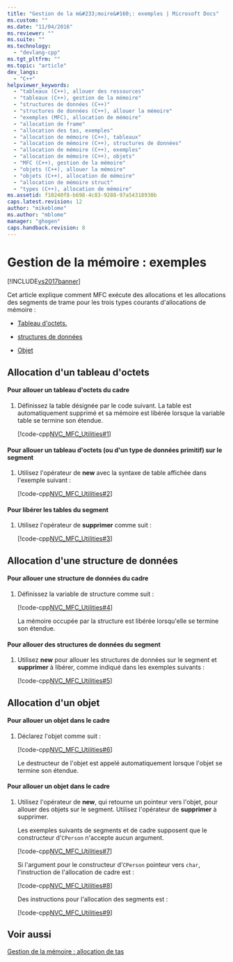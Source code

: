 ```yaml
---
title: "Gestion de la m&#233;moire&#160;: exemples | Microsoft Docs"
ms.custom: ""
ms.date: "11/04/2016"
ms.reviewer: ""
ms.suite: ""
ms.technology: 
  - "devlang-cpp"
ms.tgt_pltfrm: ""
ms.topic: "article"
dev_langs: 
  - "C++"
helpviewer_keywords: 
  - "tableaux (C++), allouer des ressources"
  - "tableaux (C++), gestion de la mémoire"
  - "structures de données (C++)"
  - "structures de données (C++), allouer la mémoire"
  - "exemples (MFC), allocation de mémoire"
  - "allocation de frame"
  - "allocation des tas, exemples"
  - "allocation de mémoire (C++), tableaux"
  - "allocation de mémoire (C++), structures de données"
  - "allocation de mémoire (C++), exemples"
  - "allocation de mémoire (C++), objets"
  - "MFC (C++), gestion de la mémoire"
  - "objets (C++), allouer la mémoire"
  - "objets (C++), allocation de mémoire"
  - "allocation de mémoire struct"
  - "types (C++), allocation de mémoire"
ms.assetid: f10240f8-b698-4c83-9288-97a54318930b
caps.latest.revision: 12
author: "mikeblome"
ms.author: "mblome"
manager: "ghogen"
caps.handback.revision: 8
---
```

# Gestion de la m&#233;moire&#160;: exemples
[!INCLUDE[vs2017banner](../assembler/inline/includes/vs2017banner.md)]

Cet article explique comment MFC exécute des allocations et les allocations des segments de trame pour les trois types courants d'allocations de mémoire :  
  
-   [Tableau d'octets.](#_core_allocation_of_an_array_of_bytes)  
  
-   [structures de données](#_core_allocation_of_a_data_structure)  
  
-   [Objet](#_core_allocation_of_an_object)  
  
##  <a name="_core_allocation_of_an_array_of_bytes"></a> Allocation d'un tableau d'octets  
  
#### Pour allouer un tableau d'octets du cadre  
  
1.  Définissez la table désignée par le code suivant.  La table est automatiquement supprimé et sa mémoire est libérée lorsque la variable table se termine son étendue.  
  
     [!code-cpp[NVC_MFC_Utilities#1](../mfc/codesnippet/CPP/memory-management-examples_1.cpp)]  
  
#### Pour allouer un tableau d'octets \(ou d'un type de données primitif\) sur le segment  
  
1.  Utilisez l'opérateur de **new** avec la syntaxe de table affichée dans l'exemple suivant :  
  
     [!code-cpp[NVC_MFC_Utilities#2](../mfc/codesnippet/CPP/memory-management-examples_2.cpp)]  
  
#### Pour libérer les tables du segment  
  
1.  Utilisez l'opérateur de **supprimer** comme suit :  
  
     [!code-cpp[NVC_MFC_Utilities#3](../mfc/codesnippet/CPP/memory-management-examples_3.cpp)]  
  
##  <a name="_core_allocation_of_a_data_structure"></a> Allocation d'une structure de données  
  
#### Pour allouer une structure de données du cadre  
  
1.  Définissez la variable de structure comme suit :  
  
     [!code-cpp[NVC_MFC_Utilities#4](../mfc/codesnippet/CPP/memory-management-examples_4.cpp)]  
  
     La mémoire occupée par la structure est libérée lorsqu'elle se termine son étendue.  
  
#### Pour allouer des structures de données du segment  
  
1.  Utilisez **new** pour allouer les structures de données sur le segment et **supprimer** à libérer, comme indiqué dans les exemples suivants :  
  
     [!code-cpp[NVC_MFC_Utilities#5](../mfc/codesnippet/CPP/memory-management-examples_5.cpp)]  
  
##  <a name="_core_allocation_of_an_object"></a> Allocation d'un objet  
  
#### Pour allouer un objet dans le cadre  
  
1.  Déclarez l'objet comme suit :  
  
     [!code-cpp[NVC_MFC_Utilities#6](../mfc/codesnippet/CPP/memory-management-examples_6.cpp)]  
  
     Le destructeur de l'objet est appelé automatiquement lorsque l'objet se termine son étendue.  
  
#### Pour allouer un objet dans le cadre  
  
1.  Utilisez l'opérateur de **new**, qui retourne un pointeur vers l'objet, pour allouer des objets sur le segment.  Utilisez l'opérateur de **supprimer** à supprimer.  
  
     Les exemples suivants de segments et de cadre supposent que le constructeur d'`CPerson` n'accepte aucun argument.  
  
     [!code-cpp[NVC_MFC_Utilities#7](../mfc/codesnippet/CPP/memory-management-examples_7.cpp)]  
  
     Si l'argument pour le constructeur d'`CPerson` pointeur vers `char`, l'instruction de l'allocation de cadre est :  
  
     [!code-cpp[NVC_MFC_Utilities#8](../mfc/codesnippet/CPP/memory-management-examples_8.cpp)]  
  
     Des instructions pour l'allocation des segments est :  
  
     [!code-cpp[NVC_MFC_Utilities#9](../mfc/codesnippet/CPP/memory-management-examples_9.cpp)]  
  
## Voir aussi  
 [Gestion de la mémoire : allocation de tas](../mfc/memory-management-heap-allocation.md)